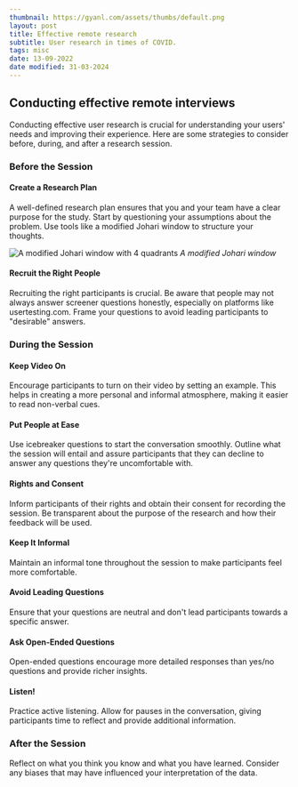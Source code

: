 ```yaml
---
thumbnail: https://gyanl.com/assets/thumbs/default.png
layout: post
title: Effective remote research
subtitle: User research in times of COVID.
tags: misc
date: 13-09-2022
date modified: 31-03-2024
---
```

## Conducting effective remote interviews

Conducting effective user research is crucial for understanding your users' needs and improving their experience. Here are some strategies to consider before, during, and after a research session.

### Before the Session

#### Create a Research Plan

A well-defined research plan ensures that you and your team have a clear purpose for the study. Start by questioning your assumptions about the problem. Use tools like a modified Johari window to structure your thoughts.

![A modified Johari window with 4 quadrants](https://gyanl.com/assets/quadrants.png) _A modified Johari window_

#### Recruit the Right People

Recruiting the right participants is crucial. Be aware that people may not always answer screener questions honestly, especially on platforms like usertesting.com. Frame your questions to avoid leading participants to "desirable" answers.

### During the Session

#### Keep Video On

Encourage participants to turn on their video by setting an example. This helps in creating a more personal and informal atmosphere, making it easier to read non-verbal cues.

#### Put People at Ease

Use icebreaker questions to start the conversation smoothly. Outline what the session will entail and assure participants that they can decline to answer any questions they're uncomfortable with.

#### Rights and Consent

Inform participants of their rights and obtain their consent for recording the session. Be transparent about the purpose of the research and how their feedback will be used.

#### Keep It Informal

Maintain an informal tone throughout the session to make participants feel more comfortable.

#### Avoid Leading Questions

Ensure that your questions are neutral and don't lead participants towards a specific answer.

#### Ask Open-Ended Questions

Open-ended questions encourage more detailed responses than yes/no questions and provide richer insights.

#### Listen!

Practice active listening. Allow for pauses in the conversation, giving participants time to reflect and provide additional information.

### After the Session

Reflect on what you think you know and what you have learned. Consider any biases that may have influenced your interpretation of the data.

